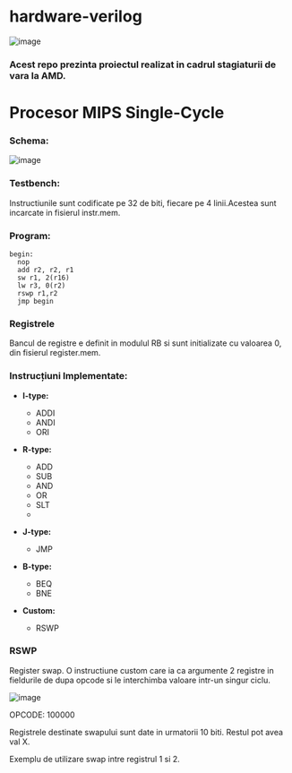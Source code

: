 # hardware-verilog


![image](https://github.com/lukapopovici/hardware-verilog/assets/128390767/7b151820-4728-4370-9163-92e97e472653)
### Acest repo prezinta proiectul realizat in cadrul stagiaturii de vara la AMD.

# Procesor MIPS Single-Cycle

### Schema:
![image](https://github.com/user-attachments/assets/77c247d3-f416-4c5c-bc4b-4ff94cec89c3)

### Testbench:
Instructiunile sunt codificate pe 32 de biti, fiecare pe 4 linii.Acestea sunt incarcate in fisierul instr.mem.

### Program: 

```
begin:
  nop
  add r2, r2, r1 
  sw r1, 2(r16) 
  lw r3, 0(r2) 
  rswp r1,r2
  jmp begin
```

### Registrele

Bancul de registre e definit in modulul RB si sunt initializate cu valoarea 0, din fisierul register.mem. 

### Instrucțiuni Implementate:

- **I-type:**  
  - ADDI
  - ANDI
  - ORI
    
- **R-type:**  
  - ADD  
  - SUB  
  - AND  
  - OR  
  - SLT
  - 
- **J-type:**  
  - JMP
    
- **B-type:**  
  - BEQ  
  - BNE  
- **Custom:**  
  - RSWP
 
### RSWP

Register swap. O instructiune custom care ia ca argumente 2 registre in fieldurile de dupa opcode si le interchimba valoare intr-un singur ciclu.


![image](https://github.com/user-attachments/assets/6387d26e-3bc2-4c4c-bab7-a03671b8a5b7)

OPCODE: 100000

Registrele destinate swapului sunt date in urmatorii 10 biti. Restul pot avea val X.

Exemplu de utilizare swap intre registrul 1 si 2.

